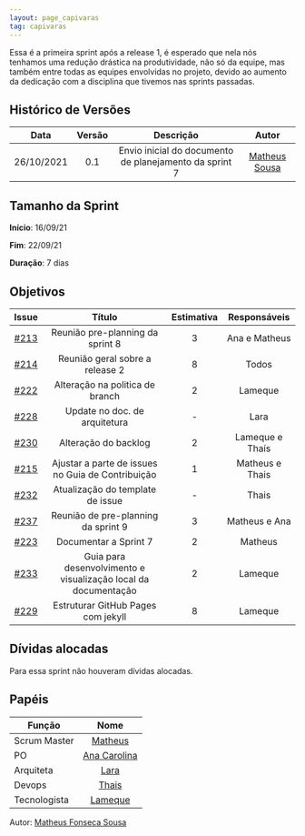 ```yaml
---
layout: page_capivaras
tag: capivaras
---
```


Essa é a primeira sprint após a release 1, é esperado que nela nós tenhamos uma redução drástica na produtividade, não só da equipe, mas também entre todas as equipes envolvidas no projeto, devido ao aumento da dedicação com a disciplina que tivemos nas sprints passadas.

## Histórico de Versões


| Data       | Versão | Descrição                      | Autor             |
| :--------: | :----: | :----------:                   | :---------------: |
| 26/10/2021 |    0.1   | Envio inicial do documento de planejamento da sprint 7 | [Matheus Sousa](https://github.com/gatotabaco)|

## Tamanho da Sprint

**Início**: 16/09/21

**Fim**: 22/09/21

**Duração**: 7 dias

## Objetivos

| Issue |            Título            | Estimativa|        Responsáveis         | 
|:-----:|:----------------------------:|:---------:|:---------------------------:|
| [#213](https://github.com/fga-eps-mds/2021.1-AlligaBot/issues/213) | Reunião pre-planning da sprint 8 | 3 | Ana e Matheus |
| [#214](https://github.com/fga-eps-mds/2021.1-AlligaBot/issues/214) | Reunião geral sobre a release 2 | 8 | Todos |
| [#222](https://github.com/fga-eps-mds/2021.1-AlligaBot/issues/222) | Alteração na politica de branch  | 2 | Lameque |
| [#228](https://github.com/fga-eps-mds/2021.1-AlligaBot/issues/228) | Update no doc. de arquitetura | - | Lara |
| [#230](https://github.com/fga-eps-mds/2021.1-AlligaBot/issues/230) | Alteração do backlog | 2 | Lameque e Thaís |
| [#215](https://github.com/fga-eps-mds/2021.1-AlligaBot/issues/215) | Ajustar a parte de issues no Guia de Contribuição | 1 | Matheus e Thais |
| [#232](https://github.com/fga-eps-mds/2021.1-AlligaBot/issues/232) | Atualização do template de issue | - | Thais |
| [#237](https://github.com/fga-eps-mds/2021.1-AlligaBot/issues/237) | Reunião de pre-planning da sprint 9 | 3 | Matheus e Ana |
| [#223](https://github.com/fga-eps-mds/2021.1-AlligaBot/issues/223) | Documentar a Sprint 7 | 2 | Matheus |
| [#233](https://github.com/fga-eps-mds/2021.1-AlligaBot/issues/233) | Guia para desenvolvimento e visualização local da documentação | 2 | Lameque |
| [#229](https://github.com/fga-eps-mds/2021.1-AlligaBot/issues/229) | Estruturar GitHub Pages com jekyll  | 8 | Lameque |

## Dívidas alocadas

Para essa sprint não houveram dívidas alocadas.

## Papéis

|      Função      |            Nome            |
|------------------|:--------------------------:|
| Scrum Master | [Matheus](https://github.com/gatotabaco) |
| PO | [Ana Carolina](https://github.com/AnaCarolinaRodriguesLeite) |
| Arquiteta | [Lara](https://github.com/gatotabaco) |
| Devops | [Thais](https://github.com/thais-ra) |
| Tecnologista | [Lameque](https://github.com/LamequeFernandes) |

Autor: [Matheus Fonseca Sousa](https://github.com/gatotabaco)


